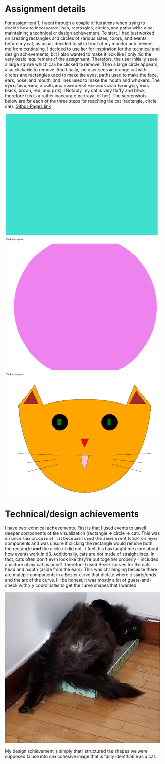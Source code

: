 # Assignment details
For assignment 1, I went through a couple of iterations when trying to decide how to incorporate lines, rectangles, circles, and paths while also maintaining a technical or design achievement. To start, I had just worked on creating rectangles and circles of various sizes, colors, and events before my cat, as usual, decided to sit in front of my monitor and prevent me from continuing. I decided to use her for inspiration for the technical and design achievements, but I also wanted to make it look like I only did the very basic requirement of the assignment. Therefore, the user initially sees a large square which can be clicked to remove. Then a large circle appears, also clickable to remove. And finally, the user sees an orange cat with circles and rectangles used to make the eyes, paths used to make the face, ears, nose, and mouth, and lines used to make the mouth and whiskers. The eyes, face, ears, mouth, and nose are of various colors (orange, green, black, brown, red, and pink). (Notably, my cat is very fluffy and black, therefore this is a rather inaccurate portrayal of her). The screenshots below are for each of the three steps for reaching the cat (rectangle, circle, cat). [Github Pages link](https://allyziemage.github.io/01-ghd3/assignment1.html)

![Rectangle](https://github.com/allyziemage/a1-ghd3/blob/master/rectangle.PNG "clickable rectangle")
![Circle](https://github.com/allyziemage/a1-ghd3/blob/master/circle.PNG "clickable circle")
![Cat](https://github.com/allyziemage/a1-ghd3/blob/master/cat.PNG "nonclickable cat")

# Technical/design achievements
I have two technical achievements. First is that I used events to unveil deeper components of the visualization (rectangle -> circle -> cat). This was an uncertian process at first because I used the same event (click) on layer components and was unsure if clicking the rectangle would remove both the rectangle **and** the circle (it did not). I feel this has taught me more about how events work in d3. Additionally, cats are not made of straight lines. In fact, cats often don't even look like they're put together properly (I included a picture of my cat as proof), therefore I used Bezier curves for the cats head and mouth (aside from the ears). This was challenging because there are multiple components in a Bezier curve that dictate where it starts/ends and the arc of the curve. I'll be honest, it was mostly a lot of guess-and-check with x,y coordinates to get the curve shapes that I wanted.

![Cat](https://github.com/allyziemage/a1-ghd3/blob/master/bella.jpg "broken cat")

My design achievement is simply that I structured the shapes we were supposed to use into one cohesive image that is fairly identifiable as a cat. 